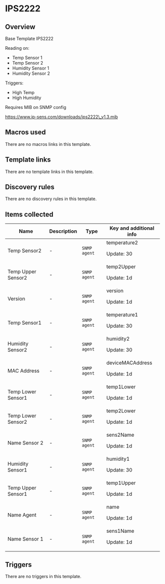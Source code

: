 # IPS2222

## Overview

Base Template IPS2222


Reading on:


* Temp Sensor 1
* Temp Sensor 2
* Humidity Sensor 1
* Humidity Sensor 2


Triggers:


* High Temp
* High Humidity


 


Requires MIB on SNMP config


https://www.ip-sens.com/downloads/ips2222\_v1.3.mib



## Macros used

There are no macros links in this template.

## Template links

There are no template links in this template.

## Discovery rules

There are no discovery rules in this template.

## Items collected

|Name|Description|Type|Key and additional info|
|----|-----------|----|----|
|Temp Sensor2|<p>-</p>|`SNMP agent`|temperature2<p>Update: 30</p>|
|Temp Upper Sensor2|<p>-</p>|`SNMP agent`|temp2Upper<p>Update: 1d</p>|
|Version|<p>-</p>|`SNMP agent`|version<p>Update: 1d</p>|
|Temp Sensor1|<p>-</p>|`SNMP agent`|temperature1<p>Update: 30</p>|
|Humidity Sensor2|<p>-</p>|`SNMP agent`|humidity2<p>Update: 30</p>|
|MAC Address|<p>-</p>|`SNMP agent`|deviceMACAddress<p>Update: 1d</p>|
|Temp Lower Sensor1|<p>-</p>|`SNMP agent`|temp1Lower<p>Update: 1d</p>|
|Temp Lower Sensor2|<p>-</p>|`SNMP agent`|temp2Lower<p>Update: 1d</p>|
|Name Sensor 2|<p>-</p>|`SNMP agent`|sens2Name<p>Update: 1d</p>|
|Humidity Sensor1|<p>-</p>|`SNMP agent`|humidity1<p>Update: 30</p>|
|Temp Upper Sensor1|<p>-</p>|`SNMP agent`|temp1Upper<p>Update: 1d</p>|
|Name Agent|<p>-</p>|`SNMP agent`|name<p>Update: 1d</p>|
|Name Sensor 1|<p>-</p>|`SNMP agent`|sens1Name<p>Update: 1d</p>|
## Triggers

There are no triggers in this template.

